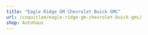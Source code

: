 ```yaml
---
title: "Eagle Ridge GM Chevrolet Buick GMC"
url: /coquitlam/eagle-ridge-gm-chevrolet-buick-gmc/
shop: Autohaus
---
```

